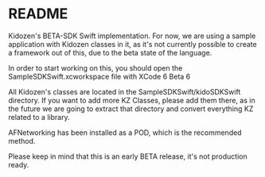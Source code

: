 # README #

Kidozen's BETA-SDK Swift implementation. For now, we are using a sample application with Kidozen classes in it, as it's not currently possible to create a framework out of this, due to the beta state of the language.

In order to start working on this, you should open the SampleSDKSwift.xcworkspace file with XCode 6 Beta 6

All Kidozen's classes are located in the SampleSDKSwift/kidoSDKSwift directory. If you want to add more KZ Classes, please add them there, as in the future we are going to extract that directory and convert everything KZ related to a library.

AFNetworking has been installed as a POD, which is the recommended method.

Please keep in mind that this is an early BETA release, it's not production ready.

